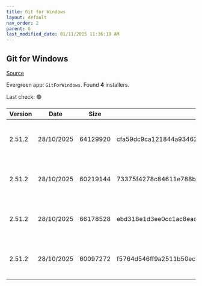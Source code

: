 ```yaml
---
title: Git for Windows
layout: default
nav_order: 2
parent: G
last_modified_date: 01/11/2025 11:36:18 AM
---
```


## Git for Windows

[Source](https://gitforwindows.org/)

Evergreen app: `GitForWindows`. Found **4** installers.

Last check: 🟢

| Version | Date       | Size     | Sha256                                                           | Architecture | InstallerType | Type | URI                                                                                                                                                                                                                        |
| ------- | ---------- | -------- | ---------------------------------------------------------------- | ------------ | ------------- | ---- | -------------------------------------------------------------------------------------------------------------------------------------------------------------------------------------------------------------------------- |
| 2.51.2  | 28/10/2025 | 64129920 | cfa59dc9ca121844a9346224e856ee11916ebd606b211d4291f8b97aa482dd94 | ARM64        | Default       | exe  | [https://github.com/git-for-windows/git/releases/download/v2.51.2.windows.1/Git-2.51.2-arm64.exe](https://github.com/git-for-windows/git/releases/download/v2.51.2.windows.1/Git-2.51.2-arm64.exe)                         |
| 2.51.2  | 28/10/2025 | 60219144 | 73375f4278c84611e788b2adb604fb98213bc8f0accecf3d5d5800748c6fa32e | ARM64        | Portable      | exe  | [https://github.com/git-for-windows/git/releases/download/v2.51.2.windows.1/PortableGit-2.51.2-arm64.7z.exe](https://github.com/git-for-windows/git/releases/download/v2.51.2.windows.1/PortableGit-2.51.2-arm64.7z.exe)   |
| 2.51.2  | 28/10/2025 | 66178528 | ebd318e1d3ee0cc1ac8ead026f1edf8678dcb42c7d74d757b8e2fa8a1be0b25f | x64          | Default       | exe  | [https://github.com/git-for-windows/git/releases/download/v2.51.2.windows.1/Git-2.51.2-64-bit.exe](https://github.com/git-for-windows/git/releases/download/v2.51.2.windows.1/Git-2.51.2-64-bit.exe)                       |
| 2.51.2  | 28/10/2025 | 60097272 | f5764d546ff9a2511b50ec4e20424c5f4669de1695abc3fa4128e7f7d4a7b2cd | x64          | Portable      | exe  | [https://github.com/git-for-windows/git/releases/download/v2.51.2.windows.1/PortableGit-2.51.2-64-bit.7z.exe](https://github.com/git-for-windows/git/releases/download/v2.51.2.windows.1/PortableGit-2.51.2-64-bit.7z.exe) |
